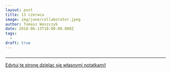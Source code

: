 ```yaml
---
layout: post
title: 13 czerwca
image: img/june/collaborator.jpeg
author: Tomasz Waszczyk
date: 2018-06-13T10:00:00.000Z
tags:
  - 
draft: true
---
```


### 

---

<a href="https://github.com/TomaszWaszczyk/historia.waszczyk.com/edit/master/src/content/june-13.md" target="_blank">Edytuj tę stronę dzieląc się własnymi notatkami!</a>
